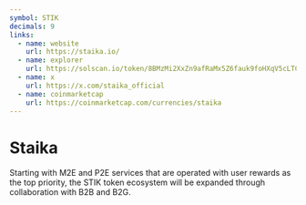 ```yaml
---
symbol: STIK
decimals: 9
links:
  - name: website
    url: https://staika.io/
  - name: explorer
    url: https://solscan.io/token/8BMzMi2XxZn9afRaMx5Z6fauk9foHXqV5cLTCYWRcVje
  - name: x
    url: https://x.com/staika_official
  - name: coinmarketcap
    url: https://coinmarketcap.com/currencies/staika
---
```


# Staika

Starting with M2E and P2E services that are operated with user rewards as the top priority, the STIK token ecosystem will be expanded through collaboration with B2B and B2G.
